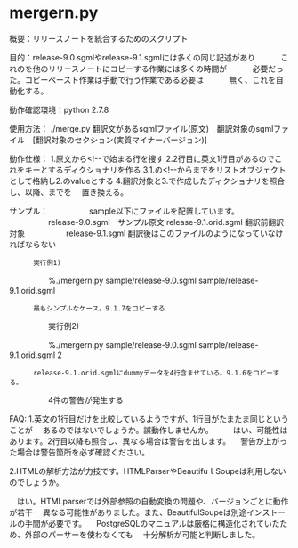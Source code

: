 mergern.py
===============
概要：リリースノートを統合するためのスクリプト

目的：release-9.0.sgmlやrelease-9.1.sgmlには多くの同じ記述があり
　　　これのを他のリリースノートにコピーする作業には多くの時間が
　　　必要だった。コピーペースト作業は手動で行う作業である必要は
　　　無く、これを自動化する。

動作確認環境：python 2.7.8 

使用方法： ./merge.py 翻訳文があるsgmlファイル(原文)　翻訳対象のsgmlファイル　[翻訳対象のセクション(実質マイナーバージョン)]


動作仕様：
1.原文から<!--で始まる行を搜す
2.2行目に英文1行目があるのでこれをキーとするディクショナリを作る
3.1.の<!--から</para>までをリストオブジェクトとして格納し2.のvalueとする
4.翻訳対象と3.で作成したディクショナリを照合し、以降、</para>までを
　置き換える。

サンプル：
　　　　　sample以下にファイルを配置しています。
　　　　　release-9.0.sgml　サンプル原文
          release-9.1.orid.sgml 翻訳前翻訳対象
　　　　　release-9.1.sgml      翻訳後はこのファイルのようになっていなければならない 


          実行例1)
　　　　　%./mergern.py sample/release-9.0.sgml sample/release-9.1.orid.sgml

          最もシンプルなケース。9.1.7をコピーする

　　　　　実行例2)

　　　　　%./mergern.py sample/release-9.0.sgml sample/release-9.1.orid.sgml 2

          release-9.1.orid.sgmlにdummyデータを4行含ませている。9.1.6をコピーする。
　　　　　4件の警告が発生する


FAQ:
1.英文の1行目だけを比較しているようですが、1行目がたまたま同じということが
　あるのではないでしょうか。誤動作しませんか。
　
　はい、可能性はあります。2行目以降も照合し、異なる場合は警告を出します。
　警告が上がった場合は警告箇所を必ず確認ください。

2.HTMLの解析方法が力技です。HTMLParserやBeautifuｌSoupeは利用しないのでしょうか。

　はい。HTMLparserでは外部参照の自動変換の問題や、バージョンごとに動作が若干
　異なる可能性がありました。また、BeautifulSoupeは別途インストールの手間が必要です。
　PostgreSQLのマニュアルは厳格に構造化されていたため、外部のパーサーを使わなくても
　十分解析が可能と判断しました。

